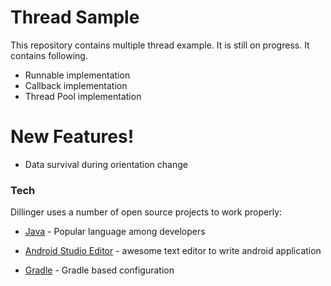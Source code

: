 # Thread Sample

This repository contains multiple thread example. It is still on progress. It contains following.

  - Runnable implementation
  - Callback implementation
  - Thread Pool implementation

# New Features!

  - Data survival during orientation change

### Tech

Dillinger uses a number of open source projects to work properly:

* [Java] - Popular language among developers
* [Android Studio Editor] - awesome text editor to write android application
* [Gradle] - Gradle based configuration


   [Java]: <https://www.java.com/en/download/win10.jsp>
   [Android Studio Editor]: <https://developer.android.com/studio/?gclid=EAIaIQobChMIpOaGpPSA4QIVxoKRCh0vUgAQEAAYASAAEgKuwfD_BwE>
   [Gradle]: <https://gradle.org/install>
